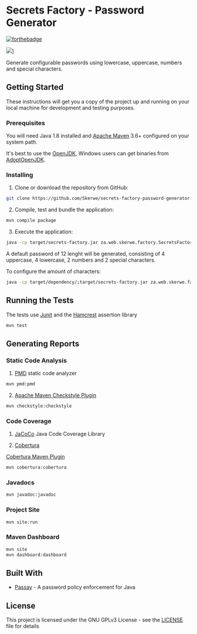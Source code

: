 # Secrets Factory - Password Generator

[![forthebadge](https://forthebadge.com/images/badges/made-with-java.svg)](https://openjdk.java.net/)

![](https://github.com/Skerwe/secrets-factory-password-generator/workflows/Build%20with%20Maven/badge.svg)]

Generate configurable passwords using lowercase, uppercase, numbers and special characters.

## Getting Started

These instructions will get you a copy of the project up and running on your local machine for development and testing purposes.

### Prerequisites

You will need Java 1.8 installed and [Apache Maven][maven] 3.6+ configured on your system path.

It's best to use the [OpenJDK][openjdk], Windows users can get binaries from [AdoptOpenJDK][adoptopenjdk].

### Installing

1. Clone or download the repository from GitHub:  

```bash
git clone https://github.com/Skerwe/secrets-factory-password-generator.git
```

2. Compile, test and bundle the application:  

```bash
mvn compile package
```

3. Execute the application:  

```bash
java -cp target/secrets-factory.jar za.web.skerwe.factory.SecretsFactory
```

A default password of 12 lenght will be generated, consisting of 4 uppercase, 4 lowercase, 2 numbers and 2 special characters.

To configure the amount of characters:

```bash
java -cp target/dependency/;target/secrets-factory.jar za.web.skerwe.factory.SecretsFactory -l 4 -u 3 -d 3 -s 2
```

## Running the Tests

The tests use [Junit][junit5] and the [Hamcrest][hamcrest] assertion library

```bash
mvn test
```

## Generating Reports

### Static Code Analysis

1. [PMD](https://pmd.github.io/) static code analyzer

```bash
mvn pmd:pmd
```

2. [Apache Maven Checkstyle Plugin](http://maven.apache.org/plugins/maven-checkstyle-plugin/)

```bash
mvn checkstyle:checkstyle
```

### Code Coverage

1. [JaCoCo](https://www.eclemma.org/jacoco/) Java Code Coverage Library

2. [Cobertura](https://cobertura.github.io/cobertura/)

[Cobertura Maven Plugin](https://www.mojohaus.org/cobertura-maven-plugin/)

```bash
mvn cobertura:cobertura
```

### Javadocs

```bash
mvn javadoc:javadoc
```

### Project Site

```bash
mvn site:run
```

### Maven Dashboard

```bash
mvn site
mvn dashboard:dashboard
```

## Built With

* [Passay](https://github.com/vt-middleware/passay) - A password policy enforcement for Java

## License

This project is licensed under the GNU GPLv3 License - see the [LICENSE](LICENSE) file for details

[openjdk]: https://openjdk.java.net/
[adoptopenjdk]: https://adoptopenjdk.net/
[maven]: https://maven.apache.org/
[junit5]: https://junit.org/junit5/
[hamcrest]: http://hamcrest.org/JavaHamcrest/index
